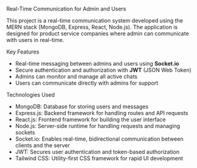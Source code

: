  Real-Time Communication for Admin and Users

This project is a real-time communication system developed using the MERN stack (MongoDB, Express, React, Node.js). The application is designed for product service companies where admin can communicate with users in real-time.

 Key Features

- Real-time messaging between admins and users using **Socket.io**
- Secure authentication and authorization with **JWT** (JSON Web Token)
- Admins can monitor and manage all active chats
- Users can communicate directly with admins for support

 Technologies Used

- MongoDB: Database for storing users and messages
- Express.js: Backend framework for handling routes and API requests
- React.js: Frontend framework for building the user interface
- Node.js: Server-side runtime for handling requests and managing sockets
- Socket.io: Enables real-time, bidirectional communication between clients and the server
- JWT: Secures user authentication and token-based authorization
- Tailwind CSS: Utility-first CSS framework for rapid UI development



